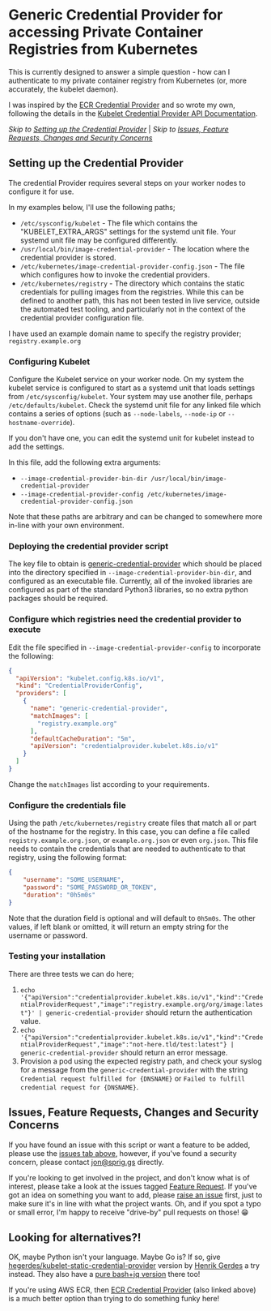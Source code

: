 # Generic Credential Provider for accessing Private Container Registries from Kubernetes

This is currently designed to answer a simple question - how can I authenticate to my private
container registry from Kubernetes (or, more accurately, the kubelet daemon).

I was inspired by the
[ECR Credential Provider](https://cloud-provider-aws.sigs.k8s.io/credential_provider/)
and so wrote my own, following the details in the
[Kubelet Credential Provider API Documentation](https://kubernetes.io/docs/tasks/administer-cluster/kubelet-credential-provider/).

_Skip to [Setting up the Credential Provider](#setting-up-the-credential-provider)_ | _Skip to [Issues, Feature Requests, Changes and Security Concerns](#issues-feature-requests-changes-and-security-concerns)_

## Setting up the Credential Provider

The credential Provider requires several steps on your worker nodes to configure it for use.

In my examples below, I'll use the following paths;

* `/etc/sysconfig/kubelet` - The file which contains the "KUBELET_EXTRA_ARGS" settings for the
systemd unit file. Your systemd unit file may be configured differently.
* `/usr/local/bin/image-credential-provider` - The location where the credential provider is
stored.
* `/etc/kubernetes/image-credential-provider-config.json` - The file which configures how to invoke
the credential providers.
* `/etc/kubernetes/registry` - The directory which contains the static credentials for pulling
images from the registries. While this can be defined to another path, this has not been tested
in live service, outside the automated test tooling, and particularly not in the context of the
credential provider configuration file.

I have used an example domain name to specify the registry provider; `registry.example.org`

### Configuring Kubelet

Configure the Kubelet service on your worker node. On my system the kubelet service is configured
to start as a systemd unit that loads settings from `/etc/sysconfig/kubelet`. Your system may use
another file, perhaps `/etc/defaults/kubelet`. Check the systemd unit file for any linked file
which contains a series of options (such as `--node-labels`, `--node-ip` or `--hostname-override`).

If you don't have one, you can edit the systemd unit for kubelet instead to add the settings.

In this file, add the following extra arguments:

* `--image-credential-provider-bin-dir /usr/local/bin/image-credential-provider`
* `--image-credential-provider-config /etc/kubernetes/image-credential-provider-config.json`

Note that these paths are arbitrary and can be changed to somewhere more in-line with your own
environment.

### Deploying the credential provider script

The key file to obtain is [generic-credential-provider](generic-credential-provider) which should
be placed into the directory specified in `--image-credential-provider-bin-dir`, and configured as
an executable file. Currently, all of the invoked libraries are configured as part of the standard
Python3 libraries, so no extra python packages should be required.

### Configure which registries need the credential provider to execute

Edit the file specified in `--image-credential-provider-config` to incorporate the following:

```json
{
  "apiVersion": "kubelet.config.k8s.io/v1",
  "kind": "CredentialProviderConfig",
  "providers": [
    {
      "name": "generic-credential-provider",
      "matchImages": [
        "registry.example.org"
      ],
      "defaultCacheDuration": "5m",
      "apiVersion": "credentialprovider.kubelet.k8s.io/v1"
    }
  ]
}

```

Change the `matchImages` list according to your requirements.

### Configure the credentials file

Using the path `/etc/kubernetes/registry` create files that match all or part of the hostname for
the registry. In this case, you can define a file called `registry.example.org.json`, or
`example.org.json` or even `org.json`. This file needs to contain the credentials that are needed
to authenticate to that registry, using the following format:

```json
{
    "username": "SOME_USERNAME",
    "password": "SOME_PASSWORD_OR_TOKEN",
    "duration": "0h5m0s"
}
```

Note that the duration field is optional and will default to `0h5m0s`. The other values, if left
blank or omitted, it will return an empty string for the username or password.

### Testing your installation

There are three tests we can do here;

1. `echo '{"apiVersion":"credentialprovider.kubelet.k8s.io/v1","kind":"CredentialProviderRequest","image":"registry.example.org/org/image:latest"}' | generic-credential-provider` should
return the authentication value.
2. `echo '{"apiVersion":"credentialprovider.kubelet.k8s.io/v1","kind":"CredentialProviderRequest","image":"not-here.tld/test:latest"} | generic-credential-provider` should return an
error message.
3. Provision a pod using the expected registry path, and check your syslog for a message from the
`generic-credential-provider` with the string `Credential request fulfilled for {DNSNAME}` or `Failed to
fulfill credential request for {DNSNAME}`.

## Issues, Feature Requests, Changes and Security Concerns

If you have found an issue with this script or want a feature to be added, please use the
[issues tab above](https://github.com/JonTheNiceGuy/generic-credential-provider/issues),
however, if you've found a security concern, please contact
[jon@sprig.gs](mailto:jon@sprig.gs?subject=generic-credential-provider%20Security%20Issue)
directly.

If you're looking to get involved in the project, and don't know what is of interest, please take a
look at the issues tagged
[Feature Request](https://github.com/JonTheNiceGuy/generic-credential-provider/issues?q=is%3Aissue+is%3Aopen+label%3A%22Feature+Request%22).
If you've got an idea on something you want to add, please
[raise an issue](https://github.com/JonTheNiceGuy/generic-credential-provider/issues) first, just
to make sure it's in line with what the project wants. Oh, and if you spot a typo or small error,
I'm happy to receive "drive-by" pull requests on those! :grin:

## Looking for alternatives?!

OK, maybe Python isn't your language. Maybe Go is? If so, give [hegerdes/kubelet-static-credential-provider](https://github.com/hegerdes/kubelet-static-credential-provider) version by [Henrik Gerdes](https://github.com/hegerdes) a try instead. They also have a [pure bash+jq version](https://github.com/hegerdes/kubelet-static-credential-provider/blob/main/hack/static-credential-provider.sh) there too!

If you're using AWS ECR, then [ECR Credential Provider](https://cloud-provider-aws.sigs.k8s.io/credential_provider/) (also linked above) is a much better option than trying to do something funky here!
